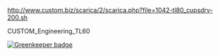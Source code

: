 

http://www.custom.biz/scarica/2/scarica.php?file=1042-tl80_cupsdrv-200.sh


CUSTOM_Engineering_TL60


[![Greenkeeper badge](https://badges.greenkeeper.io/direktspeed/feathers-printer.svg)](https://greenkeeper.io/)